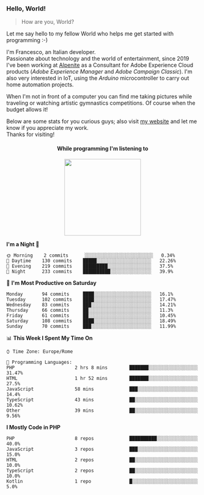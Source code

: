 ### Hello, World!

> How are you, World?

Let me say hello to my fellow World who helps me get started with programming :-)

I'm Francesco, an Italian developer.  
Passionate about technology and the world of entertainment, since 2019 I've been working at [Alpenite](https://www.alpenite.com) as a Consultant for Adobe Experience Cloud products (*Adobe Experience Manager* and *Adobe Campaign Classic*). I'm also very interested in IoT, using the *Arduino* microcontroller to carry out home automation projects.

When I'm not in front of a computer you can find me taking pictures while traveling or watching artistic gymnastics competitions. Of course when the budget allows it!

Below are some stats for you curious guys; also visit [my website](https://www.francescorega.eu) and let me know if you appreciate my work.  
Thanks for visiting!

<div align="center">
  <h4>While programming I'm listening to</h4>
  <a href="https://apps.francescorega.eu/now-playing/11147232609" target="_blank"><img src="https://apps.francescorega.eu/now-playing/11147232609" width="200"></a>
</div>

<!--START_SECTION:waka-->
**I'm a Night 🦉** 

```text
🌞 Morning    2 commits      ░░░░░░░░░░░░░░░░░░░░░░░░░   0.34% 
🌆 Daytime    130 commits    █████░░░░░░░░░░░░░░░░░░░░   22.26% 
🌃 Evening    219 commits    █████████░░░░░░░░░░░░░░░░   37.5% 
🌙 Night      233 commits    ██████████░░░░░░░░░░░░░░░   39.9%

```
📅 **I'm Most Productive on Saturday** 

```text
Monday       94 commits     ████░░░░░░░░░░░░░░░░░░░░░   16.1% 
Tuesday      102 commits    ████░░░░░░░░░░░░░░░░░░░░░   17.47% 
Wednesday    83 commits     ███░░░░░░░░░░░░░░░░░░░░░░   14.21% 
Thursday     66 commits     ██░░░░░░░░░░░░░░░░░░░░░░░   11.3% 
Friday       61 commits     ██░░░░░░░░░░░░░░░░░░░░░░░   10.45% 
Saturday     108 commits    ████░░░░░░░░░░░░░░░░░░░░░   18.49% 
Sunday       70 commits     ███░░░░░░░░░░░░░░░░░░░░░░   11.99%

```


📊 **This Week I Spent My Time On** 

```text
⌚︎ Time Zone: Europe/Rome

💬 Programming Languages: 
PHP                      2 hrs 8 mins        ███████░░░░░░░░░░░░░░░░░░   31.47% 
HTML                     1 hr 52 mins        ███████░░░░░░░░░░░░░░░░░░   27.5% 
JavaScript               58 mins             ███░░░░░░░░░░░░░░░░░░░░░░   14.4% 
TypeScript               43 mins             ██░░░░░░░░░░░░░░░░░░░░░░░   10.62% 
Other                    39 mins             ██░░░░░░░░░░░░░░░░░░░░░░░   9.56%

```

**I Mostly Code in PHP** 

```text
PHP                      8 repos             ██████████░░░░░░░░░░░░░░░   40.0% 
JavaScript               3 repos             ███░░░░░░░░░░░░░░░░░░░░░░   15.0% 
HTML                     2 repos             ██░░░░░░░░░░░░░░░░░░░░░░░   10.0% 
TypeScript               2 repos             ██░░░░░░░░░░░░░░░░░░░░░░░   10.0% 
Kotlin                   1 repo              █░░░░░░░░░░░░░░░░░░░░░░░░   5.0%

```



<!--END_SECTION:waka-->
